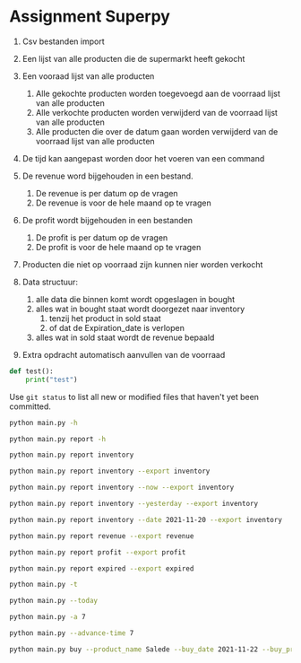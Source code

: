 # Assignment Superpy 

1. Csv bestanden import

2. Een lijst van alle producten die de supermarkt heeft gekocht

3. Een vooraad lijst van alle producten
    1. Alle gekochte producten worden toegevoegd aan de voorraad lijst van alle producten
    2. Alle verkochte producten worden verwijderd van de voorraad lijst van alle producten
    3. Alle producten die over de datum gaan worden verwijderd van de voorraad lijst van alle producten

4. De tijd kan aangepast worden door het voeren van een command

5. De revenue word bijgehouden in een bestand.
    1. De revenue is per datum op de vragen
    2. De revenue is voor de hele maand op te vragen

6. De profit wordt bijgehouden in een bestanden
    1. De profit is per datum op de vragen
    2. De profit is voor de hele maand op te vragen
7. Producten die niet op voorraad zijn kunnen nier worden verkocht

8. Data structuur:
    1. alle data die binnen komt wordt opgeslagen in bought
    2. alles wat in bought staat wordt doorgezet naar inventory
        1. tenzij het product in sold staat
        2. of dat de Expiration_date is verlopen
    3. alles wat in sold staat wordt de revenue bepaald


9. Extra opdracht automatisch aanvullen van de voorraad


```python
def test():
    print("test")
```

Use `git status` to list all new or modified files that haven't yet been committed.
```bash
python main.py -h
```

```bash
python main.py report -h
```

```bash
python main.py report inventory
```

```bash
python main.py report inventory --export inventory
```

```bash
python main.py report inventory --now --export inventory
```

```bash
python main.py report inventory --yesterday --export inventory
```

```bash
python main.py report inventory --date 2021-11-20 --export inventory
```

```bash
python main.py report revenue --export revenue
```

```bash
python main.py report profit --export profit
```

```bash
python main.py report expired --export expired
```

```bash
python main.py -t
```
```bash
python main.py --today
```

```bash
python main.py -a 7
```

```bash
python main.py --advance-time 7
```

```bash
python main.py buy --product_name Salede --buy_date 2021-11-22 --buy_price 2.50 --expiration_date 2021-11-27
```



